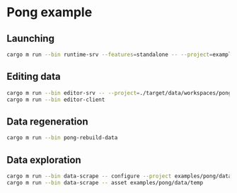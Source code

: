 # Pong example

## Launching

```sh
cargo m run --bin runtime-srv --features=standalone -- --project=examples/pong/data --root="(1d9ddd99aad89045,b3440a7c-ba07-5628-e7f8-bb89ed5de900)"
```

## Editing data

```sh
cargo m run --bin editor-srv -- --project=./target/data/workspaces/pong/ --origin=../../../../../examples/pong/data/remote/ --build-db=./target/data/build-db/ --scene "/scene.ent"
cargo m run --bin editor-client
```

## Data regeneration

```sh
cargo m run --bin pong-rebuild-data
```

## Data exploration

```sh
cargo m run --bin data-scrape -- configure --project examples/pong/data --output temp/
cargo m run --bin data-scrape -- asset examples/pong/data/temp
```
